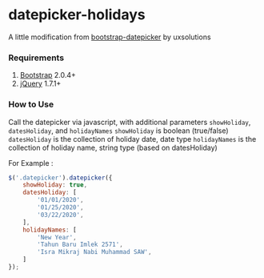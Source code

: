 # datepicker-holidays
A little modification from [bootstrap-datepicker](https://github.com/uxsolutions/bootstrap-datepicker) by uxsolutions

### Requirements
1. [Bootstrap](https://getbootstrap.com/) 2.0.4+
2. [jQuery](https://jquery.com/) 1.7.1+

### How to Use
Call the datepicker via javascript, with additional parameters ```showHoliday```, ```datesHoliday```, and ```holidayNames```
```showHoliday``` is boolean (true/false)
```datesHoliday``` is the collection of holiday date, date type
```holidayNames``` is the collection of holiday name, string type (based on datesHoliday)

For Example :
~~~javascript
$('.datepicker').datepicker({
    showHoliday: true,
    datesHoliday: [
    	'01/01/2020',
    	'01/25/2020',
    	'03/22/2020',
    ],
    holidayNames: [
    	'New Year',
    	'Tahun Baru Imlek 2571',
    	'Isra Mikraj Nabi Muhammad SAW',
    ]
});
~~~
